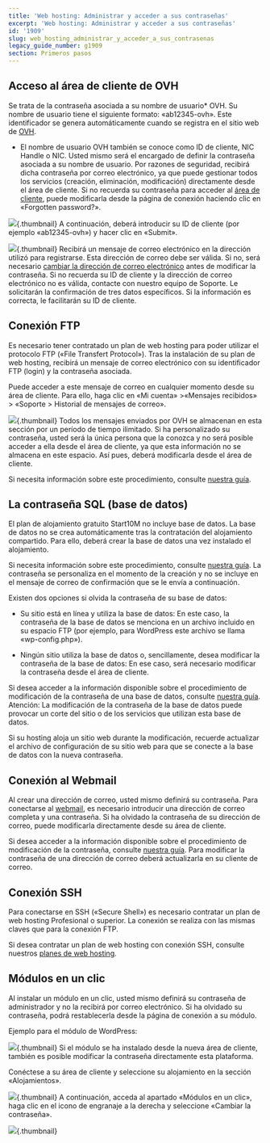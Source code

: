 ```yaml
---
title: 'Web hosting: Administrar y acceder a sus contraseñas'
excerpt: 'Web hosting: Administrar y acceder a sus contraseñas'
id: '1909'
slug: web_hosting_administrar_y_acceder_a_sus_contrasenas
legacy_guide_number: g1909
section: Primeros pasos
---
```



## Acceso al área de cliente de OVH
Se trata de la contraseña asociada a su nombre de usuario* OVH. Su nombre de usuario tiene el siguiente formato: «ab12345-ovh». 
Este identificador se genera automáticamente cuando se registra en el sitio web de [OVH](http://www.ovh.es).

* El nombre de usuario OVH también se conoce como ID de cliente, NIC Handle o NIC.
Usted mismo será el encargado de definir la contraseña asociada a su nombre de usuario. Por razones de seguridad, recibirá dicha contraseña por correo electrónico, ya que puede gestionar todos los servicios (creación, eliminación, modificación) directamente desde el área de cliente.
Si no recuerda su contraseña para acceder al [área de cliente](http://www.ovh.com/manager/web), puede modificarla desde la página de conexión haciendo clic en «Forgotten password?».

![](images/img_2847.jpg){.thumbnail}
A continuación, deberá introducir su ID de cliente (por ejemplo «ab12345-ovh») y hacer clic en «Submit».

![](images/img_2848.jpg){.thumbnail}
Recibirá un mensaje de correo electrónico en la dirección utilizó para registrarse. 
Esta dirección de correo debe ser válida. Si no, será necesario [cambiar la dirección de correo electrónico](https://www.ovh.es/cgi-bin/es/procedure/procedureChangeEmail.cgi) antes de modificar la contraseña.
Si no recuerda su ID de cliente y la dirección de correo electrónico no es válida, contacte con nuestro equipo de Soporte. 
Le solicitarán la confirmación de tres datos específicos. Si la información es correcta, le facilitarán su ID de cliente.


## Conexión FTP
Es necesario tener contratado un plan de web hosting para poder utilizar el protocolo FTP («File Transfert Protocol»).
Tras la instalación de su plan de web hosting, recibirá un mensaje de correo electrónico con su identificador FTP (login) y la contraseña asociada. 

Puede acceder a este mensaje de correo en cualquier momento desde su área de cliente. Para ello, haga clic en «Mi cuenta» >«Mensajes recibidos» > «Soporte > Historial de mensajes de correo».

![](images/img_2849.jpg){.thumbnail}
Todos los mensajes enviados por OVH se almacenan en esta sección por un período de tiempo ilimitado.
Si ha personalizado su contraseña, usted será la única persona que la conozca y no será posible acceder a ella desde el área de cliente, ya que esta información no se almacena en este espacio. Así pues, deberá modificarla desde el área de cliente.

Si necesita información sobre este procedimiento, consulte [nuestra guía](https://www.ovh.es/g1374.publicar-sitio-web-en-internet).


## La contraseña SQL (base de datos)
El plan de alojamiento gratuito Start10M no incluye base de datos.
La base de datos no se crea automáticamente tras la contratación del alojamiento compartido. Para ello, deberá crear la base de datos una vez instalado el alojamiento.

Si necesita información sobre este procedimiento, consulte [nuestra guía](https://www.ovh.es/g1374.publicar-sitio-web-en-internet).
La contraseña se personaliza en el momento de la creación y no se incluye en el mensaje de correo de confirmación que se le envía a continuación. 

Existen dos opciones si olvida la contraseña de su base de datos: 


- Su sitio está en línea y utiliza la base de datos: En este caso, la contraseña de la base de datos se menciona en un archivo incluido en su espacio FTP (por ejemplo, para WordPress este archivo se llama «wp-config.php»). 

- Ningún sitio utiliza la base de datos o, sencillamente, desea modificar la contraseña de la base de datos: En ese caso, será necesario modificar la contraseña desde el área de cliente. 


Si desea acceder a la información disponible sobre el procedimiento de modificación de la contraseña de una base de datos, consulte [nuestra guía](https://www.ovh.es/g1374.publicar-sitio-web-en-internet).
Atención: La modificación de la contraseña de la base de datos puede provocar un corte del sitio o de los servicios que utilizan esta base de datos. 

Si su hosting aloja un sitio web durante la modificación, recuerde actualizar el archivo de configuración de su sitio web para que se conecte a la base de datos con la nueva contraseña.


## Conexión al Webmail
Al crear una dirección de correo, usted mismo definirá su contraseña. Para conectarse al [webmail](https://ssl0.ovh.net), es necesario introducir una dirección de correo completa y una contraseña.
Si ha olvidado la contraseña de su dirección de correo, puede modificarla directamente desde su área de cliente. 

Si desea acceder a la información disponible sobre el procedimiento de modificación de la contraseña, consulte [nuestra guía](https://www.ovh.es/g1343.correo_guia_de_creacion_de_una_direccion_de_correo_electronico).
Para modificar la contraseña de una dirección de correo deberá actualizarla en su cliente de correo.


## Conexión SSH
Para conectarse en SSH («Secure Shell») es necesario contratar un plan de web hosting Profesional o superior. La conexión se realiza con las mismas claves que para la conexión FTP. 

Si desea contratar un plan de web hosting con conexión SSH, consulte nuestros [planes de web hosting](https://www.ovhcloud.com/es-es/web-hosting/).


## Módulos en un clic
Al instalar un módulo en un clic, usted mismo definirá su contraseña de administrador y no la recibirá por correo electrónico.
Si ha olvidado su contraseña, podrá restablecerla desde la página de conexión a su módulo. 

Ejemplo para el módulo de WordPress:

![](images/img_2851.jpg){.thumbnail}
Si el módulo se ha instalado desde la nueva área de cliente, también es posible modificar la contraseña directamente esta plataforma. 

Conéctese a su área de cliente y seleccione su alojamiento en la sección «Alojamientos».

![](images/img_2855.jpg){.thumbnail}
A continuación, acceda al apartado «Módulos en un clic», haga clic en el icono de engranaje a la derecha y seleccione «Cambiar la contraseña».

![](images/img_2854.jpg){.thumbnail}

